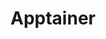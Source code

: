 ---
codehost: https://github.com/https://github.com/apptainer/apptainer
logohandle: apptainer
sort: apptainer
title: Apptainer
website: https://apptainer.org/
---